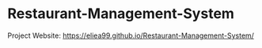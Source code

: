 # Restaurant-Management-System
Project Website: https://eliea99.github.io/Restaurant-Management-System/
